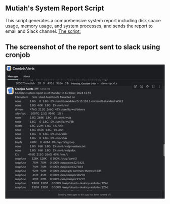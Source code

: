 ## Mutiah's System Report Script
This script generates a comprehensive system report including disk space usage, memory usage, and system processes, and sends the report to email and Slack channel.
[The script:](./system-report.sh)

## The screenshot of the report sent to slack using cronjob

![alt text](./my_sys_report.png)
